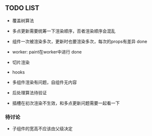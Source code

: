 ## TODO LIST

- 覆盖树算法

- 多点更新需要统筹一下渲染顺序，否者渲染顺序会混乱
- 组件一次被渲染多次，更新时也要渲染多次，每次的props有差异 done

- worker: paint在worker中进行 done
- 切片渲染
- hooks

- 多组件渲染有问题，自组件无内容
- 后处理算法待验证
- 插槽在初次渲染不生效，和多点更新问题需要一起看一下

### 待讨论

- 子组件的宽高不应该由父级决定